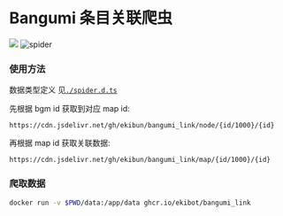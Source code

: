 <!--
 * @Description: read me
 * @Author: ekibun
 * @Date: 2020-06-15 20:10:56
 * @LastEditors: ekibun
 * @LastEditTime: 2020-06-15 21:51:43
-->

# Bangumi 条目关联爬虫

[![](https://data.jsdelivr.com/v1/package/gh/ekibun/bangumi_link/badge)](https://www.jsdelivr.com/package/gh/ekibun/bangumi_link)
![spider](https://github.com/ekibun/bangumi_link/workflows/spider/badge.svg)

### 使用方法

数据类型定义
见[`./spider.d.ts`](https://github.com/ekibun/bangumi_link/blob/spider/spider.d.ts)

先根据 bgm id 获取到对应 map id:

```
https://cdn.jsdelivr.net/gh/ekibun/bangumi_link/node/{id/1000}/{id}
```

再根据 map id 获取关联数据:

```
https://cdn.jsdelivr.net/gh/ekibun/bangumi_link/map/{id/1000}/{id}
```

### 爬取数据

```bash
docker run -v $PWD/data:/app/data ghcr.io/ekibot/bangumi_link
```
